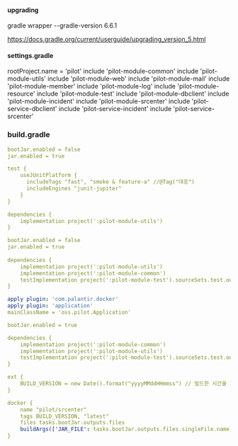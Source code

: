 
#### upgrading

gradle wrapper --gradle-version 6.6.1

https://docs.gradle.org/current/userguide/upgrading_version_5.html

#### settings.gradle

rootProject.name = 'pilot'
include 'pilot-module-common'
include 'pilot-module-utils'
include 'pilot-module-web'
include 'pilot-module-mail'
include 'pilot-module-member'
include 'pilot-module-log'
include 'pilot-module-resource'
include 'pilot-module-test'
include 'pilot-module-dbclient'
include 'pilot-module-incident'
include 'pilot-module-srcenter'
include 'pilot-service-dbclient'
include 'pilot-service-incident'
include 'pilot-service-srcenter'

### build.gradle

```yaml 
bootJar.enabled = false
jar.enabled = true 

test {
	useJUnitPlatform {
      includeTags "fast", "smoke & feature-a" //@Tag("대응")
      includeEngines "junit-jupiter"
	}
}

dependencies {
	implementation project(':pilot-module-utils')
}
```

```yaml 
bootJar.enabled = false
jar.enabled = true
	
dependencies {
	implementation project(':pilot-module-utils')
	implementation project(':pilot-module-common')
	testImplementation project(':pilot-module-test').sourceSets.test.output
}
```

```yaml 
apply plugin: 'com.palantir.docker'
apply plugin: 'application'
mainClassName = 'oss.pilot.Application'

bootJar.enabled = true

dependencies {
	implementation project(':pilot-module-common')
	implementation project(':pilot-module-utils')
	testImplementation project(':pilot-module-test').sourceSets.test.output
}

ext {
    BUILD_VERSION = new Date().format("yyyyMMddHHmmss") // 빌드한 시간을 Image Tag 로 표시하기 위하여 사용한다.
}

docker {
    name "pilot/srcenter"
    tags BUILD_VERSION, "latest"
    files tasks.bootJar.outputs.files
    buildArgs(['JAR_FILE': tasks.bootJar.outputs.files.singleFile.name])
}

```